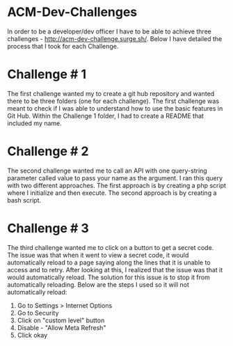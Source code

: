 # ACM-Dev-Challenges

In order to be a developer/dev officer I have to be able to achieve three challenges - http://acm-dev-challenge.surge.sh/. Below I have detailed the process that I took for each Challenge.

# Challenge # 1

The first challenge wanted my to create a git hub repository and wanted there to be three folders (one for each challenge). The first challenge was meant to check if I was able to understand how to use the basic features in Git Hub. Within the Challenge 1 folder, I had to create a README that included my name.

# Challenge # 2

The second challenge wanted me to call an API with one query-string parameter called value to pass your name as the argument. I ran this query with two different approaches. The first approach is by creating a php script where I initialize and then execute. The second approach is by creating a bash script.

# Challenge # 3

The third challenge wanted me to click on a button to get a secret code. The issue was that when it went to view a secret code, it would automatically reload to a page saying along the lines that it is unable to access and to retry. After looking at this, I realized that the issue was that it would automatically reload. The solution for this issue is to stop it from automatically reloading. Below are the steps I used so it will not automatically reload:

1. Go to Settings > Internet Options
2. Go to Security
3. Click on "custom level" button
4. Disable - "Allow Meta Refresh"
5. Click okay
